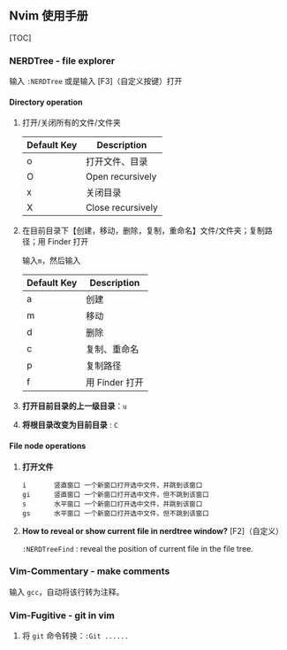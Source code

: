 ## Nvim 使用手册

[TOC]

### NERDTree - file explorer

输入 `:NERDTree` 或是输入 [F3]（自定义按键）打开

#### Directory operation

1. 打开/关闭所有的文件/文件夹

   | Default Key | Description       |
   | ----------- | ----------------- |
   | o           | 打开文件、目录    |
   | O           | Open recursively  |
   | x           | 关闭目录          |
   | X           | Close recursively |

2. 在目前目录下【创建，移动，删除，复制，重命名】文件/文件夹；复制路径；用 Finder 打开

   输入`m`，然后输入

   | Default Key | Description    |
   | ----------- | -------------- |
   | a           | 创建           |
   | m           | 移动           |
   | d           | 删除           |
   | c           | 复制、重命名   |
   | p           | 复制路径       |
   | f           | 用 Finder 打开 |

3. __打开目前目录的上一级目录__：`u`

4. __将根目录改变为目前目录__ : `C`

#### File node operations

1. __打开文件__

   ```arcade
   i       竖直窗口 一个新窗口打开选中文件，并跳到该窗口
   gi      竖直窗口 一个新窗口打开选中文件，但不跳到该窗口
   s       水平窗口 一个新窗口打开选中文件，并跳到该窗口
   gs      水平窗口 一个新窗口打开选中文件，但不跳到该窗口
   ```

3. __How to reveal or show current file in nerdtree window?__ [F2]（自定义）

   `:NERDTreeFind` : reveal the position of current file in the file tree.

### Vim-Commentary - make comments

输入 `gcc`，自动将该行转为注释。

### Vim-Fugitive - git in vim

1. 将 `git` 命令转换：`:Git ......`

